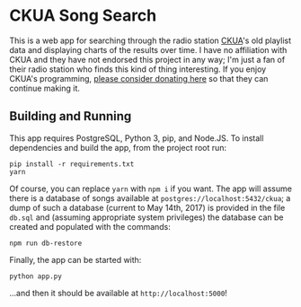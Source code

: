 # CKUA Song Search

This is a web app for searching through the radio
station [CKUA](http://ckua.com)'s old playlist data and displaying charts of the
results over time. I have no affiliation with CKUA and they have not endorsed
this project in any way; I'm just a fan of their radio station who finds this
kind of thing interesting. If you enjoy CKUA's
programming, [please consider donating here](http://www.ckua.com/support/) so
that they can continue making it.

## Building and Running

This app requires PostgreSQL, Python 3, pip, and Node.JS. To install
dependencies and build the app, from the project root run:

    pip install -r requirements.txt
    yarn

Of course, you can replace `yarn` with `npm i` if you want. The app will assume
there is a database of songs available at `postgres://localhost:5432/ckua`; a
dump of such a database (current to May 14th, 2017) is provided in the file
`db.sql` and (assuming appropriate system privileges) the database can be
created and populated with the commands:

    npm run db-restore

Finally, the app can be started with:

    python app.py

...and then it should be available at `http://localhost:5000`!
